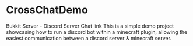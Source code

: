 # CrossChatDemo
Bukkit Server - Discord Server Chat link
This is a simple demo project showcasing how to run a discord bot within a minecraft plugin, allowing the easiest communication between a discord server & minecraft server. 
